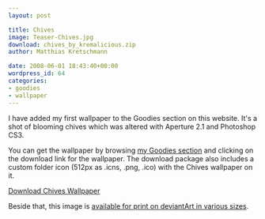 ```yaml
---
layout: post

title: Chives
image: Teaser-Chives.jpg
download: chives_by_kremalicious.zip
author: Matthias Kretschmann

date: 2008-06-01 18:43:40+00:00
wordpress_id: 64
categories:
- goodies
- wallpaper
---
```


I have added my first wallpaper to the Goodies section on this website. It's a shot of blooming chives which was altered with Aperture 2.1 and Photoshop CS3.

You can get the wallpaper by browsing [my Goodies section](http://www.kremalicious.com/goodies/) and clicking on the download link for the wallpaper. The download package also includes a custom folder icon (512px as .icns, .png, .ico) with the Chives wallpaper on it.

<a class="btn btn-block icon icon-download" href="/media/chives_by_kremalicious.zip">Download Chives Wallpaper</a>

Beside that, this image is [available for print on deviantArt in various sizes](http://www.deviantart.com/print/3347544/).
